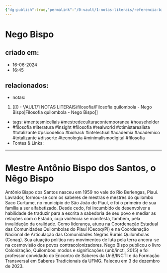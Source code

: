 ```yaml
---
{"dg-publish":true,"permalink":"/0-vault/1-notas-literais/referencia-bio/nego-bispo/","tags":["mentesmiceliais","mestredeculturacontemporanea","householder","filosofia","literatura","insight","realworld","otimistarealista","totalizante","psicodelico","biohack","intelectual","academia","academico","disserte","tecnologia","minimalismodigital"],"dgHomeLink":true,"dgShowLocalGraph":true,"dgShowFileTree":true,"dgEnableSearch":true}
---
```


# Nego Bispo

## criado em: 
- 16-06-2024
- 16:45
## relacionados:
- notas:
1. [[0 - VAULT/1 NOTAS LITERAIS/filosofia/Filosofia quilombola - Nego Bispo\|Filosofia quilombola - Nego Bispo]]
- tags: #mentesmiceliais #mestredeculturacontemporanea #householder 
- #filosofia #literatura #insight #filosofia #realworld #otimistarealista #totalizante #psicodelico #biohack #intelectual #academia #academico #totalizante #disserte #tecnologia #minimalismodigital #filosofia
- Fontes & Links: 
---

# Mestre Antônio Bispo dos Santos, o Nêgo Bispo

Antônio Bispo dos Santos nasceu em 1959 no vale do Rio Berlengas, Piauí. Lavrador, formou-se com os saberes de mestras e mestres do quilombo Saco Curtume, no município de São João do Piauí, e foi o primeiro de sua família a ser alfabetizado. Desde cedo, foi incumbido de desenvolver a habilidade de traduzir para a escrita a sabedoria de seu povo e mediar as relações com o Estado, cuja violência se manifesta, também, pela invalidação da oralidade. Como liderança, atuou na Coordenação Estadual das Comunidades Quilombolas do Piauí (Cecoq/PI) e na Coordenação Nacional de Articulação das Comunidades Negras Rurais Quilombolas (Conaq). Sua atuação política nos movimentos de luta pela terra ancora-se na cosmovisão dos povos contracolonizadores. Nego Bispo publicou o livro Colonização, Quilombos: modos e significações (unb/incti, 2015) e foi professor convidado do Encontro de Saberes da UnB/INCTI e da Formação Transversal em Saberes Tradicionais da UFMG. Faleceu em 3 de dezembro de 2023.